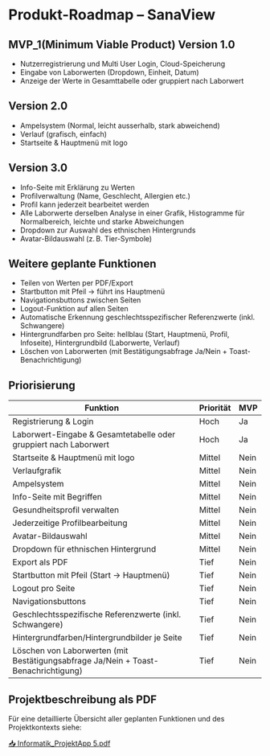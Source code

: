 # Produkt-Roadmap – SanaView

## MVP_1(Minimum Viable Product) Version 1.0
- Nutzerregistrierung und Multi User Login, Cloud-Speicherung
- Eingabe von Laborwerten (Dropdown, Einheit, Datum)
- Anzeige der Werte in Gesamttabelle oder gruppiert nach Laborwert

## Version 2.0
- Ampelsystem (Normal, leicht ausserhalb, stark abweichend)
- Verlauf (grafisch, einfach)
- Startseite & Hauptmenü mit logo

## Version 3.0
- Info-Seite mit Erklärung zu Werten
- Profilverwaltung (Name, Geschlecht, Allergien etc.)
- Profil kann jederzeit bearbeitet werden
- Alle Laborwerte derselben Analyse in einer Grafik, Histogramme für Normalbereich, leichte und starke Abweichungen
- Dropdown zur Auswahl des ethnischen Hintergrunds
- Avatar-Bildauswahl (z. B. Tier-Symbole)


## Weitere geplante Funktionen
- Teilen von Werten per PDF/Export
- Startbutton mit Pfeil → führt ins Hauptmenü
- Navigationsbuttons zwischen Seiten
- Logout-Funktion auf allen Seiten
- Automatische Erkennung geschlechtsspezifischer Referenzwerte (inkl. Schwangere)
- Hintergrundfarben pro Seite: hellblau (Start, Hauptmenü, Profil, Infoseite), Hintergrundbild (Laborwerte, Verlauf)
- Löschen von Laborwerten (mit Bestätigungsabfrage Ja/Nein + Toast-Benachrichtigung)




## Priorisierung
| Funktion                         | Priorität | MVP |
|----------------------------------|-----------|-----|
| Registrierung & Login            | Hoch      | Ja  |
| Laborwert-Eingabe & Gesamtetabelle oder gruppiert nach Laborwert | Hoch      | Ja  |
| Startseite & Hauptmenü mit logo  | Mittel    | Nein|
| Verlaufgrafik                    | Mittel    | Nein|
| Ampelsystem                      | Mittel    | Nein|
| Info-Seite mit Begriffen         | Mittel    | Nein|
| Gesundheitsprofil verwalten      | Mittel    | Nein|
| Jederzeitige Profilbearbeitung   | Mittel    | Nein|
| Avatar-Bildauswahl               | Mittel    | Nein|
| Dropdown für ethnischen Hintergrund   | Mittel   | Nein|
| Export als PDF                   | Tief      | Nein|
| Startbutton mit Pfeil (Start → Hauptmenü) | Tief      | Nein|
| Logout pro Seite                 | Tief      | Nein|
| Navigationsbuttons               | Tief      | Nein|
| Geschlechtsspezifische Referenzwerte (inkl. Schwangere) | Tief      | Nein|
| Hintergrundfarben/Hintergrundbilder je Seite | Tief      | Nein|
| Löschen von Laborwerten (mit Bestätigungsabfrage Ja/Nein + Toast-Benachrichtigung) | Tief      | Nein|




## Projektbeschreibung als PDF

Für eine detaillierte Übersicht aller geplanten Funktionen und des Projektkontexts siehe:

[📥 Informatik_ProjektApp 5.pdf](./Informatik_ProjektApp%205.pdf)


